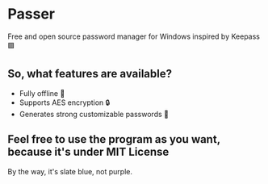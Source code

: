 # Passer
Free and open source password manager for Windows inspired by Keepass 🟪


## So, what features are available?
- Fully offline 🦖
- Supports AES encryption 🔒
- Generates strong customizable passwords 🔑


## Feel free to use the program as you want, because it's under MIT License
By the way, it's slate blue, not purple.
